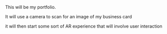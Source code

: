 This will be my portfolio.

It will use a camera to scan for an image of my business card

it will then start some sort of AR experience that will involve user interaction